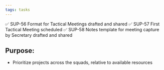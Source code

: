 ```yaml
---
tags: tasks
---
```

✅ SUP-56 Format for Tactical Meetings drafted and shared
✅ SUP-57 First Tactical Meeting scheduled
✅ SUP-58 Notes template for meeting capture by Secretary drafted and shared
## Purpose:
- Prioritize projects across the squads, relative to available resources
